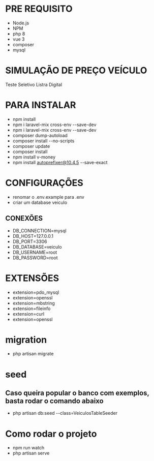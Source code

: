# PRE REQUISITO
- Node.js
- NPM
- php 8
- vue 3
- composer
- mysql

# SIMULAÇÃO DE PREÇO VEÍCULO
 Teste Seletivo Listra Digital

# PARA INSTALAR
- npm install
- npm i laravel-mix cross-env --save-dev
- npm i laravel-mix cross-env --save-dev
- composer dump-autoload
- composer install --no-scripts
- composer update
- composer install
- npm install v-money
- npm install autoprefixer@10.4.5 --save-exact

# CONFIGURAÇÕES
- renomar o .env.example para .env 
- criar um database veiculo

## CONEXÕES
- DB_CONNECTION=mysql
- DB_HOST=127.0.0.1
- DB_PORT=3306
- DB_DATABASE=veiculo
- DB_USERNAME=root
- DB_PASSWORD=root

# EXTENSÕES
- extension=pdo_mysql
- extension=openssl
- extension=mbstring
- extension=fileinfo
- extension=curl
- extension=openssl

# migration
- php artisan migrate

# seed
## Caso queira popular o banco com exemplos, basta rodar o comando abaixo
- php artisan db:seed --class=VeiculosTableSeeder

# Como rodar o projeto
- npm run watch
- php artisan serve

